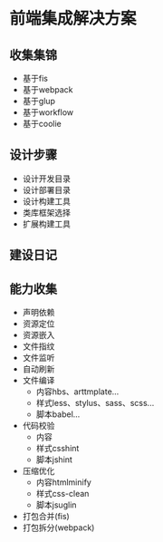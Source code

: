 # 前端集成解决方案

## 收集集锦
- 基于fis
- 基于webpack
- 基于glup
- 基于workflow
- 基于coolie

## 设计步骤

- 设计开发目录
- 设计部署目录
- 设计构建工具
- 类库框架选择
- 扩展构建工具

## 建设日记

## 能力收集
- 声明依赖
- 资源定位
- 资源嵌入
- 文件指纹
- 文件监听
- 自动刷新
- 文件编译
	- 内容hbs、arttmplate...
	- 样式less、stylus、sass、scss...
	- 脚本babel...
- 代码校验
	- 内容
	- 样式csshint
	- 脚本jshint
- 压缩优化
	- 内容htmlminify
	- 样式css-clean
	- 脚本jsuglin
- 打包合并(fis)
- 打包拆分(webpack)
